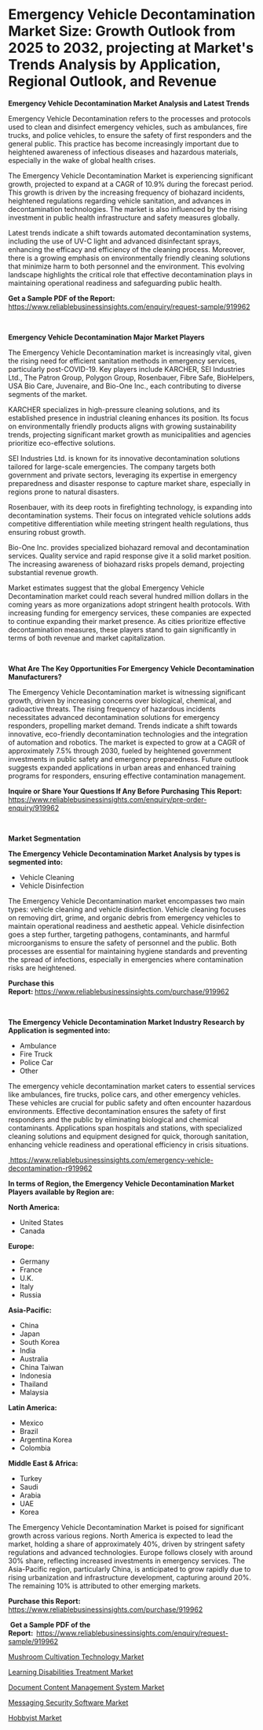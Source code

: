 <p><h1>Emergency Vehicle Decontamination Market Size: Growth Outlook from 2025 to 2032, projecting at Market's Trends Analysis by Application, Regional Outlook, and Revenue</h1></p><p><strong>Emergency Vehicle Decontamination Market Analysis and Latest Trends</strong></p>
<p><p>Emergency Vehicle Decontamination refers to the processes and protocols used to clean and disinfect emergency vehicles, such as ambulances, fire trucks, and police vehicles, to ensure the safety of first responders and the general public. This practice has become increasingly important due to heightened awareness of infectious diseases and hazardous materials, especially in the wake of global health crises. </p><p>The Emergency Vehicle Decontamination Market is experiencing significant growth, projected to expand at a CAGR of 10.9% during the forecast period. This growth is driven by the increasing frequency of biohazard incidents, heightened regulations regarding vehicle sanitation, and advances in decontamination technologies. The market is also influenced by the rising investment in public health infrastructure and safety measures globally.</p><p>Latest trends indicate a shift towards automated decontamination systems, including the use of UV-C light and advanced disinfectant sprays, enhancing the efficacy and efficiency of the cleaning process. Moreover, there is a growing emphasis on environmentally friendly cleaning solutions that minimize harm to both personnel and the environment. This evolving landscape highlights the critical role that effective decontamination plays in maintaining operational readiness and safeguarding public health.</p></p>
<p><strong>Get a Sample PDF of the Report:&nbsp;</strong> <a href="https://www.reliablebusinessinsights.com/enquiry/request-sample/919962?utm_campaign=117&utm_medium=2&utm_source=Github&utm_content=ia&utm_term=06032025&utm_id=emergency-vehicle-decontamination">https://www.reliablebusinessinsights.com/enquiry/request-sample/919962</a></p>
<p>&nbsp;</p>
<p><strong>Emergency Vehicle Decontamination Major Market Players</strong></p>
<p><p>The Emergency Vehicle Decontamination market is increasingly vital, given the rising need for efficient sanitation methods in emergency services, particularly post-COVID-19. Key players include KARCHER, SEI Industries Ltd., The Patron Group, Polygon Group, Rosenbauer, Fibre Safe, BioHelpers, USA Bio Care, Juvenaire, and Bio-One Inc., each contributing to diverse segments of the market.</p><p>KARCHER specializes in high-pressure cleaning solutions, and its established presence in industrial cleaning enhances its position. Its focus on environmentally friendly products aligns with growing sustainability trends, projecting significant market growth as municipalities and agencies prioritize eco-effective solutions.</p><p>SEI Industries Ltd. is known for its innovative decontamination solutions tailored for large-scale emergencies. The company targets both government and private sectors, leveraging its expertise in emergency preparedness and disaster response to capture market share, especially in regions prone to natural disasters.</p><p>Rosenbauer, with its deep roots in firefighting technology, is expanding into decontamination systems. Their focus on integrated vehicle solutions adds competitive differentiation while meeting stringent health regulations, thus ensuring robust growth.</p><p>Bio-One Inc. provides specialized biohazard removal and decontamination services. Quality service and rapid response give it a solid market position. The increasing awareness of biohazard risks propels demand, projecting substantial revenue growth.</p><p>Market estimates suggest that the global Emergency Vehicle Decontamination market could reach several hundred million dollars in the coming years as more organizations adopt stringent health protocols. With increasing funding for emergency services, these companies are expected to continue expanding their market presence. As cities prioritize effective decontamination measures, these players stand to gain significantly in terms of both revenue and market capitalization.</p></p>
<p>&nbsp;</p>
<p><strong>What Are The Key Opportunities For Emergency Vehicle Decontamination Manufacturers?</strong></p>
<p><p>The Emergency Vehicle Decontamination market is witnessing significant growth, driven by increasing concerns over biological, chemical, and radioactive threats. The rising frequency of hazardous incidents necessitates advanced decontamination solutions for emergency responders, propelling market demand. Trends indicate a shift towards innovative, eco-friendly decontamination technologies and the integration of automation and robotics. The market is expected to grow at a CAGR of approximately 7.5% through 2030, fueled by heightened government investments in public safety and emergency preparedness. Future outlook suggests expanded applications in urban areas and enhanced training programs for responders, ensuring effective contamination management.</p></p>
<p><strong>Inquire or Share Your Questions If Any Before Purchasing This Report:</strong> <a href="https://www.reliablebusinessinsights.com/enquiry/pre-order-enquiry/919962?utm_campaign=117&utm_medium=2&utm_source=Github&utm_content=ia&utm_term=06032025&utm_id=emergency-vehicle-decontamination">https://www.reliablebusinessinsights.com/enquiry/pre-order-enquiry/919962</a></p>
<p>&nbsp;</p>
<p><strong>Market Segmentation</strong></p>
<p><strong>The Emergency Vehicle Decontamination Market Analysis by types is segmented into:</strong></p>
<p><ul><li>Vehicle Cleaning</li><li>Vehicle Disinfection</li></ul></p>
<p><p>The Emergency Vehicle Decontamination market encompasses two main types: vehicle cleaning and vehicle disinfection. Vehicle cleaning focuses on removing dirt, grime, and organic debris from emergency vehicles to maintain operational readiness and aesthetic appeal. Vehicle disinfection goes a step further, targeting pathogens, contaminants, and harmful microorganisms to ensure the safety of personnel and the public. Both processes are essential for maintaining hygiene standards and preventing the spread of infections, especially in emergencies where contamination risks are heightened.</p></p>
<p><strong>Purchase this Report:&nbsp;</strong><a href="https://www.reliablebusinessinsights.com/purchase/919962?utm_campaign=117&utm_medium=2&utm_source=Github&utm_content=ia&utm_term=06032025&utm_id=emergency-vehicle-decontamination">https://www.reliablebusinessinsights.com/purchase/919962</a></p>
<p>&nbsp;</p>
<p><strong>The Emergency Vehicle Decontamination Market Industry Research by Application is segmented into:</strong></p>
<p><ul><li>Ambulance</li><li>Fire Truck</li><li>Police Car</li><li>Other</li></ul></p>
<p><p>The emergency vehicle decontamination market caters to essential services like ambulances, fire trucks, police cars, and other emergency vehicles. These vehicles are crucial for public safety and often encounter hazardous environments. Effective decontamination ensures the safety of first responders and the public by eliminating biological and chemical contaminants. Applications span hospitals and stations, with specialized cleaning solutions and equipment designed for quick, thorough sanitation, enhancing vehicle readiness and operational efficiency in crisis situations.</p></p>
<p><a href="https://www.reliablebusinessinsights.com/emergency-vehicle-decontamination-r919962?utm_campaign=117&utm_medium=2&utm_source=Github&utm_content=ia&utm_term=06032025&utm_id=emergency-vehicle-decontamination">&nbsp;https://www.reliablebusinessinsights.com/emergency-vehicle-decontamination-r919962</a></p>
<p><strong>In terms of Region, the Emergency Vehicle Decontamination Market Players available by Region are:</strong></p>
<p>
    <p> <strong> North America: </strong>
        <ul>
            <li>United States</li>
            <li>Canada</li>
        </ul>
        </p> 
    <p> <strong> Europe: </strong>
        <ul>
            <li>Germany</li>
            <li>France</li>
            <li>U.K.</li>
            <li>Italy</li>
            <li>Russia</li>
        </ul>
        </p> 
    <p> <strong> Asia-Pacific: </strong>
        <ul>
            <li>China</li>
            <li>Japan</li>
            <li>South Korea</li>
            <li>India</li>
            <li>Australia</li>
            <li>China Taiwan</li>
            <li>Indonesia</li>
            <li>Thailand</li>
            <li>Malaysia</li>
        </ul>
        </p> 
    <p> <strong> Latin America: </strong>
        <ul>
            <li>Mexico</li>
            <li>Brazil</li>
            <li>Argentina Korea</li>
            <li>Colombia</li>
        </ul>
        </p> 
    <p> <strong> Middle East & Africa: </strong>
        <ul>
            <li>Turkey</li>
            <li>Saudi</li>
            <li>Arabia</li>
            <li>UAE</li>
            <li>Korea</li>
        </ul>
    </p>
    </p>
<p><p>The Emergency Vehicle Decontamination Market is poised for significant growth across various regions. North America is expected to lead the market, holding a share of approximately 40%, driven by stringent safety regulations and advanced technologies. Europe follows closely with around 30% share, reflecting increased investments in emergency services. The Asia-Pacific region, particularly China, is anticipated to grow rapidly due to rising urbanization and infrastructure development, capturing around 20%. The remaining 10% is attributed to other emerging markets.</p></p>
<p><strong>Purchase this Report: </strong><a href="https://www.reliablebusinessinsights.com/purchase/919962?utm_campaign=117&utm_medium=2&utm_source=Github&utm_content=ia&utm_term=06032025&utm_id=emergency-vehicle-decontamination">https://www.reliablebusinessinsights.com/purchase/919962</a></p>
<p>&nbsp;<strong>Get a Sample PDF of the Report:&nbsp;&nbsp;</strong><a href="https://www.reliablebusinessinsights.com/enquiry/request-sample/919962?utm_campaign=117&utm_medium=2&utm_source=Github&utm_content=ia&utm_term=06032025&utm_id=emergency-vehicle-decontamination">https://www.reliablebusinessinsights.com/enquiry/request-sample/919962</a></p>
<p><strong></strong></p>
<p><p><a href="https://github.com/nkomdaumis16/Market-Research-Report-List-1/blob/main/mushroom-cultivation-technology-market.md?utm_campaign=117&utm_medium=2&utm_source=Github&utm_content=ia&utm_term=06032025&utm_id=emergency-vehicle-decontamination">Mushroom Cultivation Technology Market</a></p><p><a href="https://github.com/ioniafidian4/Market-Research-Report-List-1/blob/main/learning-disabilities-treatment-market.md?utm_campaign=117&utm_medium=2&utm_source=Github&utm_content=ia&utm_term=06032025&utm_id=emergency-vehicle-decontamination">Learning Disabilities Treatment Market</a></p><p><a href="https://github.com/avikalitesjj/Market-Research-Report-List-1/blob/main/document-content-management-system-market.md?utm_campaign=117&utm_medium=2&utm_source=Github&utm_content=ia&utm_term=06032025&utm_id=emergency-vehicle-decontamination">Document Content Management System Market</a></p><p><a href="https://github.com/amramcocosxa/Market-Research-Report-List-1/blob/main/messaging-security-software-market.md?utm_campaign=117&utm_medium=2&utm_source=Github&utm_content=ia&utm_term=06032025&utm_id=emergency-vehicle-decontamination">Messaging Security Software Market</a></p><p><a href="https://github.com/ceneabiruk11/Market-Research-Report-List-1/blob/main/hobbyist-market.md?utm_campaign=117&utm_medium=2&utm_source=Github&utm_content=ia&utm_term=06032025&utm_id=emergency-vehicle-decontamination">Hobbyist Market</a></p></p>